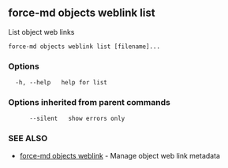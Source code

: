 ## force-md objects weblink list

List object web links

```
force-md objects weblink list [filename]...
```

### Options

```
  -h, --help   help for list
```

### Options inherited from parent commands

```
      --silent   show errors only
```

### SEE ALSO

* [force-md objects weblink](force-md_objects_weblink.md)	 - Manage object web link metadata

